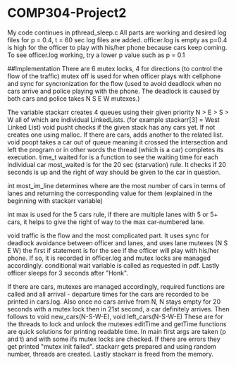 # COMP304-Project2
My code continues in pthread_sleep.c
All parts are working and desired log files for p = 0.4, t = 60 sec log files are added.
officer.log is empty as p=0.4 is high for the officer to play with his/her phone because cars keep coming.
To see officer.log working, try a lower p value such as p = 0.1

##Implementation
There are 6 mutex locks, 4 for directions (to control the flow of the traffic) mutex off is used for when officer plays with cellphone and sync for syncronization for the flow (used to avoid deadlock when no cars arrive and police playing with the phone. The deadlock is caused by both cars and police takes N S E W mutexes.)

The variable stackarr creates 4 queues using their given priority N > E > S > W all of which are individual LinkedLists. (for example stackarr[3] = West Linked List) 
void pusht checks if the given stack has any cars yet. If not creates one using malloc. If there are cars, adds another to the related list.
void poopt takes a car out of queue meaning it crossed the intersection and left the program or in other words the thread (which is a car) completes its execution.
time_t waited for is a function to see the waiting time for each individual car
most_waited is for the 20 sec (starvation) rule. It checks if 20 seconds is up and the right of way should be given to the car in question.

int most_im_line determines where are the most number of cars in terms of lanes and returning the corresponding value for them (explained in the beginning with stackarr variable)

int max is used for the 5 cars rule, if there are multiple lanes with 5 or 5+ cars, it helps to give the right of way to the max car-numbered lane.

void traffic is the flow and the most complicated part. It uses sync for deadlock avoidance between officer and lanes, and uses lane mutexes (N S E W) the first if statement is for the see if the officer will play with his/her phone. If so, it is recorded in officer.log and mutex locks are managed accordingly. conditional wait variable is called as requested in pdf. Lastly officer sleeps for 3 seconds after "Honk".

If there are cars, mutexes are managed accordingly, required functions are called and all arrival - departure times for the cars are recorded to be printed in cars.log. Also once no cars arrive from N, N stays empty for 20 seconds with a mutex lock then in 21st second, a car definitely arrives.
Then follows to void new_cars(N-S-W-E), void left_cars(N-S-W-E) These are for the threads to lock and unlock the mutexes 
editTime and getTime functions are quick solutions for printing readable time.
In main first args are taken (p and t) and with some ifs mutex locks are checked. If there are errors they get printed "mutex init failed". stackarr gets prepared and using random number, threads are created. Lastly stackarr is freed from the memory.
